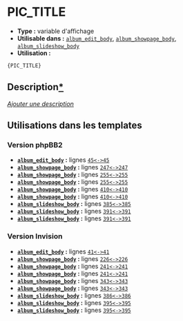 # PIC_TITLE
* __Type :__ variable d'affichage
* __Utilisable dans :__ [`album_edit_body`](../tpl/album_edit_body.md#readme), [`album_showpage_body`](../tpl/album_showpage_body.md#readme), [`album_slideshow_body`](../tpl/album_slideshow_body.md#readme)
* __Utilisation :__

```html
{PIC_TITLE}
```

## Description[*](https://fa-tvars.appspot.com/var/PIC_TITLE)
[*Ajouter une description*](https://fa-tvars.appspot.com/var/PIC_TITLE)

## Utilisations dans les templates

### Version phpBB2
* __[`album_edit_body`](../tpl/album_edit_body.md#readme) :__ lignes [`45`](../src/subsilver/album_edit_body.tpl#L45)[`<->`](../src/subsilver/album_edit_body.tpl#L45-L45)[`45`](../src/subsilver/album_edit_body.tpl#L45)
* __[`album_showpage_body`](../tpl/album_showpage_body.md#readme) :__ lignes [`247`](../src/subsilver/album_showpage_body.tpl#L247)[`<->`](../src/subsilver/album_showpage_body.tpl#L247-L247)[`247`](../src/subsilver/album_showpage_body.tpl#L247)
* __[`album_showpage_body`](../tpl/album_showpage_body.md#readme) :__ lignes [`255`](../src/subsilver/album_showpage_body.tpl#L255)[`<->`](../src/subsilver/album_showpage_body.tpl#L255-L255)[`255`](../src/subsilver/album_showpage_body.tpl#L255)
* __[`album_showpage_body`](../tpl/album_showpage_body.md#readme) :__ lignes [`255`](../src/subsilver/album_showpage_body.tpl#L255)[`<->`](../src/subsilver/album_showpage_body.tpl#L255-L255)[`255`](../src/subsilver/album_showpage_body.tpl#L255)
* __[`album_showpage_body`](../tpl/album_showpage_body.md#readme) :__ lignes [`410`](../src/subsilver/album_showpage_body.tpl#L410)[`<->`](../src/subsilver/album_showpage_body.tpl#L410-L410)[`410`](../src/subsilver/album_showpage_body.tpl#L410)
* __[`album_showpage_body`](../tpl/album_showpage_body.md#readme) :__ lignes [`410`](../src/subsilver/album_showpage_body.tpl#L410)[`<->`](../src/subsilver/album_showpage_body.tpl#L410-L410)[`410`](../src/subsilver/album_showpage_body.tpl#L410)
* __[`album_slideshow_body`](../tpl/album_slideshow_body.md#readme) :__ lignes [`385`](../src/subsilver/album_slideshow_body.tpl#L385)[`<->`](../src/subsilver/album_slideshow_body.tpl#L385-L385)[`385`](../src/subsilver/album_slideshow_body.tpl#L385)
* __[`album_slideshow_body`](../tpl/album_slideshow_body.md#readme) :__ lignes [`391`](../src/subsilver/album_slideshow_body.tpl#L391)[`<->`](../src/subsilver/album_slideshow_body.tpl#L391-L391)[`391`](../src/subsilver/album_slideshow_body.tpl#L391)
* __[`album_slideshow_body`](../tpl/album_slideshow_body.md#readme) :__ lignes [`391`](../src/subsilver/album_slideshow_body.tpl#L391)[`<->`](../src/subsilver/album_slideshow_body.tpl#L391-L391)[`391`](../src/subsilver/album_slideshow_body.tpl#L391)

### Version Invision
* __[`album_edit_body`](../tpl/album_edit_body.md#readme) :__ lignes [`41`](../src/invision/album_edit_body.tpl#L41)[`<->`](../src/invision/album_edit_body.tpl#L41-L41)[`41`](../src/invision/album_edit_body.tpl#L41)
* __[`album_showpage_body`](../tpl/album_showpage_body.md#readme) :__ lignes [`226`](../src/invision/album_showpage_body.tpl#L226)[`<->`](../src/invision/album_showpage_body.tpl#L226-L226)[`226`](../src/invision/album_showpage_body.tpl#L226)
* __[`album_showpage_body`](../tpl/album_showpage_body.md#readme) :__ lignes [`241`](../src/invision/album_showpage_body.tpl#L241)[`<->`](../src/invision/album_showpage_body.tpl#L241-L241)[`241`](../src/invision/album_showpage_body.tpl#L241)
* __[`album_showpage_body`](../tpl/album_showpage_body.md#readme) :__ lignes [`241`](../src/invision/album_showpage_body.tpl#L241)[`<->`](../src/invision/album_showpage_body.tpl#L241-L241)[`241`](../src/invision/album_showpage_body.tpl#L241)
* __[`album_showpage_body`](../tpl/album_showpage_body.md#readme) :__ lignes [`343`](../src/invision/album_showpage_body.tpl#L343)[`<->`](../src/invision/album_showpage_body.tpl#L343-L343)[`343`](../src/invision/album_showpage_body.tpl#L343)
* __[`album_showpage_body`](../tpl/album_showpage_body.md#readme) :__ lignes [`343`](../src/invision/album_showpage_body.tpl#L343)[`<->`](../src/invision/album_showpage_body.tpl#L343-L343)[`343`](../src/invision/album_showpage_body.tpl#L343)
* __[`album_slideshow_body`](../tpl/album_slideshow_body.md#readme) :__ lignes [`386`](../src/invision/album_slideshow_body.tpl#L386)[`<->`](../src/invision/album_slideshow_body.tpl#L386-L386)[`386`](../src/invision/album_slideshow_body.tpl#L386)
* __[`album_slideshow_body`](../tpl/album_slideshow_body.md#readme) :__ lignes [`395`](../src/invision/album_slideshow_body.tpl#L395)[`<->`](../src/invision/album_slideshow_body.tpl#L395-L395)[`395`](../src/invision/album_slideshow_body.tpl#L395)
* __[`album_slideshow_body`](../tpl/album_slideshow_body.md#readme) :__ lignes [`395`](../src/invision/album_slideshow_body.tpl#L395)[`<->`](../src/invision/album_slideshow_body.tpl#L395-L395)[`395`](../src/invision/album_slideshow_body.tpl#L395)

